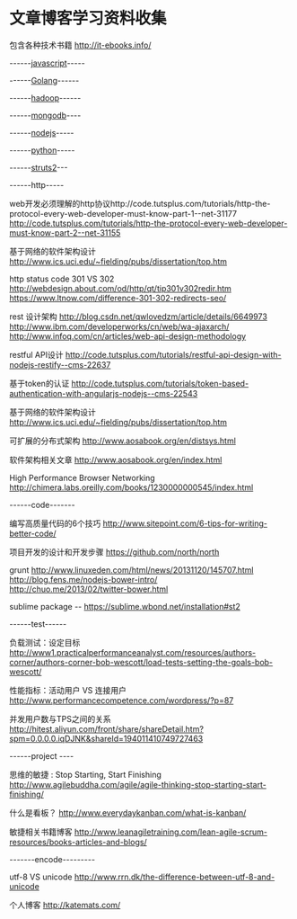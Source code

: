 文章博客学习资料收集
==========

包含各种技术书籍  http://it-ebooks.info/


------<a href="https://github.com/wcccode/collection/blob/master/javascript.md">javascript</a>-----

------<a href="https://github.com/wcccode/collection/blob/master/golang.md">Golang</a>------

------<a href="https://github.com/wcccode/collection/blob/master/hadoop.md">hadoop</a>------

------<a href="https://github.com/wcccode/collection/blob/master/mongodb.md">mongodb</a>----

------<a href="https://github.com/wcccode/collection/blob/master/nodejs.md">nodejs</a>-----

------<a href="https://github.com/wcccode/collection/blob/master/python.md">python</a>-----

------<a href="https://github.com/wcccode/collection/blob/master/struts2.md">struts2</a>---

------http-----

web开发必须理解的http协议http://code.tutsplus.com/tutorials/http-the-protocol-every-web-developer-must-know-part-1--net-31177
        http://code.tutsplus.com/tutorials/http-the-protocol-every-web-developer-must-know-part-2--net-31155
        
基于网络的软件架构设计   http://www.ics.uci.edu/~fielding/pubs/dissertation/top.htm

http status code 301 VS 302   http://webdesign.about.com/od/http/qt/tip301v302redir.htm
                               https://www.ltnow.com/difference-301-302-redirects-seo/
                               
rest 设计架构 http://blog.csdn.net/qwlovedzm/article/details/6649973<br/>http://www.ibm.com/developerworks/cn/web/wa-ajaxarch/<br/>http://www.infoq.com/cn/articles/web-api-design-methodology

restful API设计 http://code.tutsplus.com/tutorials/restful-api-design-with-nodejs-restify--cms-22637

基于token的认证 http://code.tutsplus.com/tutorials/token-based-authentication-with-angularjs-nodejs--cms-22543

基于网络的软件架构设计 http://www.ics.uci.edu/~fielding/pubs/dissertation/top.htm

可扩展的分布式架构 http://www.aosabook.org/en/distsys.html

软件架构相关文章  http://www.aosabook.org/en/index.html

High Performance Browser Networking  http://chimera.labs.oreilly.com/books/1230000000545/index.html

------code-------

编写高质量代码的6个技巧  http://www.sitepoint.com/6-tips-for-writing-better-code/

项目开发的设计和开发步骤   https://github.com/north/north

grunt http://www.linuxeden.com/html/news/20131120/145707.html <br/>http://blog.fens.me/nodejs-bower-intro/<br>http://chuo.me/2013/02/twitter-bower.html

sublime package -- https://sublime.wbond.net/installation#st2


------test------

负载测试：设定目标  http://www1.practicalperformanceanalyst.com/resources/authors-corner/authors-corner-bob-wescott/load-tests-setting-the-goals-bob-wescott/

性能指标：活动用户 VS 连接用户   http://www.performancecompetence.com/wordpress/?p=87

并发用户数与TPS之间的关系   http://hitest.aliyun.com/front/share/shareDetail.htm?spm=0.0.0.0.iqDJNK&shareId=194011410749727463


------project ----

思维的敏捷 : Stop Starting, Start Finishing    http://www.agilebuddha.com/agile/agile-thinking-stop-starting-start-finishing/

什么是看板？        http://www.everydaykanban.com/what-is-kanban/

敏捷相关书籍博客    http://www.leanagiletraining.com/lean-agile-scrum-resources/books-articles-and-blogs/

-------encode---------

utf-8 VS unicode  http://www.rrn.dk/the-difference-between-utf-8-and-unicode


个人博客
http://katemats.com/
